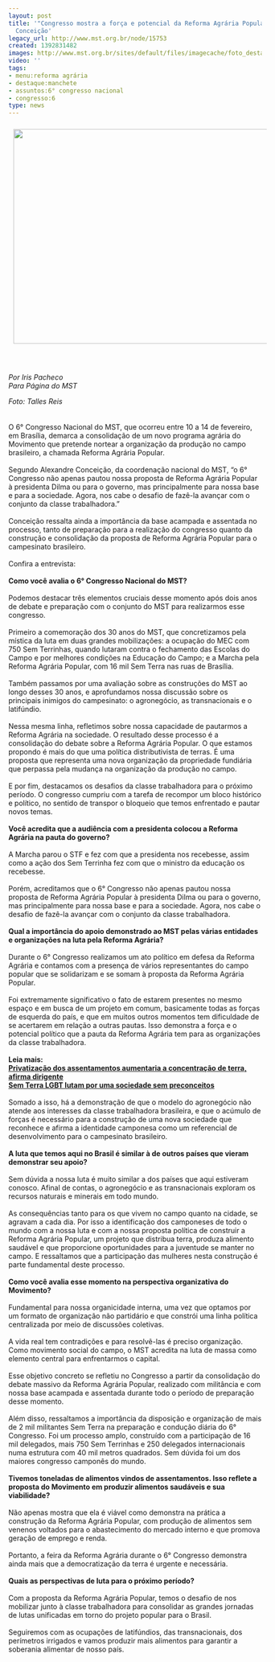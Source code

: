 ```yaml
---
layout: post
title: '"Congresso mostra a força e potencial da Reforma Agrária Popular", afirma
  Conceição'
legacy_url: http://www.mst.org.br/node/15753
created: 1392831482
images: http://www.mst.org.br/sites/default/files/imagecache/foto_destaque/congresso_talles!.jpg
video: ''
tags:
- menu:reforma agrária
- destaque:manchete
- assuntos:6° congresso nacional
- congresso:6
type: news
---
```

<p><img style="margin: 10px;" src="http://www.mst.org.br/sites/default/files/congresso_talles.jpg" alt="" width="640" height="427"></p><p><br><br><em>Por Iris Pacheco <br>Para Página do MST</em></p><p><em>Foto: Talles Reis</em><br><br><br>O 6° Congresso Nacional do MST, que ocorreu entre 10 a 14 de fevereiro, em Brasília, demarca a consolidação de um novo programa agrária do Movimento que pretende nortear a organização da produção no campo brasileiro, a chamada Reforma Agrária Popular. <br><br>Segundo Alexandre Conceição, da coordenação nacional do MST, “o 6° Congresso não apenas pautou nossa proposta de Reforma Agrária Popular à presidenta Dilma ou para o governo, mas principalmente para nossa base e para a sociedade. Agora, nos cabe o desafio de fazê-la avançar com o conjunto da classe trabalhadora.”<br><br>Conceição ressalta ainda a importância da base acampada e assentada no processo, tanto de preparação para a realização do congresso quanto da construção e consolidação da proposta de Reforma Agrária Popular para o campesinato brasileiro. <br><br>Confira a entrevista:<br><br><strong>Como você avalia o 6° Congresso Nacional do MST?<br></strong><br>Podemos destacar três elementos cruciais desse momento após dois anos de debate e preparação com o conjunto do MST para realizarmos esse congresso.<br><br>Primeiro a comemoração dos 30 anos do MST, que concretizamos pela mística da luta em duas grandes mobilizações: a ocupação do MEC com 750 Sem Terrinhas, quando lutaram contra o fechamento das Escolas do Campo e por melhores condições na Educação do Campo; e a Marcha pela Reforma Agrária Popular, com 16 mil Sem Terra nas ruas de Brasília.<br><br>Também passamos por uma avaliação sobre as construções do MST ao longo desses 30 anos, e aprofundamos nossa discussão sobre os principais inimigos do campesinato: o agronegócio, as transnacionais e o latifúndio. <br><br>Nessa mesma linha, refletimos sobre nossa capacidade de pautarmos a Reforma Agrária na sociedade. O resultado desse processo é a consolidação do debate sobre a Reforma Agrária Popular. O que estamos propondo é mais do que uma política distributivista de terras. É uma proposta que representa uma nova organização da propriedade fundiária que perpassa pela mudança na organização da produção no campo. <br><br>E por fim, destacamos os desafios da classe trabalhadora para o próximo período. O congresso cumpriu com a tarefa de recompor um bloco histórico e político, no sentido de transpor o bloqueio que temos enfrentado e pautar novos temas.&nbsp; <br><strong><br>Você acredita que a audiência com a presidenta colocou a Reforma Agrária na pauta do governo?</strong><br><br>A Marcha parou o STF e fez com que a presidenta nos recebesse, assim como a ação dos Sem Terrinha fez com que o ministro da educação os recebesse. <br><br>Porém, acreditamos que o 6° Congresso não apenas pautou nossa proposta de Reforma Agrária Popular à presidenta Dilma ou para o governo, mas principalmente para nossa base e para a sociedade. Agora, nos cabe o desafio de fazê-la avançar com o conjunto da classe trabalhadora. <br><br><strong>Qual a importância do apoio demonstrado ao MST pelas várias entidades e organizações na luta pela Reforma Agrária?<br></strong><br>Durante o 6° Congresso realizamos um ato político em defesa da Reforma Agrária e contamos com a presença de vários representantes do campo popular que se solidarizam e se somam à proposta da Reforma Agrária Popular. <br><br>Foi extremamente significativo o fato de estarem presentes no mesmo espaço e em busca de um projeto em comum, basicamente todas as forças de esquerda do país, e que em muitos outros momentos tem dificuldade de se acertarem em relação a outras pautas. Isso demonstra a força e o potencial político que a pauta da Reforma Agrária tem para as organizações da classe trabalhadora.<br><br><strong>Leia mais:<br></strong><a href="http://www.mst.org.br/node/15743"><strong>Privatização dos assentamentos aumentaria a concentração de terra, afirma dirigente <br></strong></a><a href="http://www.mst.org.br/node/15752"><strong>Sem Terra LGBT lutam por uma sociedade sem preconceitos <br></strong></a>&nbsp; <br>Somado a isso, há a demonstração de que o modelo do agronegócio não atende aos interesses da classe trabalhadora brasileira, e que o acúmulo de forças é necessário para a construção de uma nova sociedade que reconhece e afirma a identidade camponesa como um referencial de desenvolvimento para o campesinato brasileiro. <br><br><strong>A luta que temos aqui no Brasil é similar à de outros países que vieram demonstrar seu apoio?<br></strong><br>Sem dúvida a nossa luta é muito similar a dos países que aqui estiveram conosco. Afinal de contas, o agronegócio e as transnacionais exploram os recursos naturais e minerais em todo mundo. <br><br>As consequências tanto para os que vivem no campo quanto na cidade, se agravam a cada dia. Por isso a identificação dos camponeses de todo o mundo com a nossa luta e com a nossa proposta política de construir a Reforma Agrária Popular, um projeto que distribua terra, produza alimento saudável e que proporcione oportunidades para a juventude se manter no campo. E ressaltamos que a participação das mulheres nesta construção é parte fundamental deste processo.<br><br><strong>Como você avalia esse momento na perspectiva organizativa do Movimento?</strong><br>&nbsp;<br>Fundamental para nossa organicidade interna, uma vez que optamos por um formato de organização não partidário e que constrói uma linha política centralizada por meio de discussões coletivas. <br><br>A vida real tem contradições e para resolvê-las é preciso organização. Como movimento social do campo, o MST acredita na luta de massa como elemento central para enfrentarmos o capital. <br><br>Esse objetivo concreto se refletiu no Congresso a partir da consolidação do debate massivo da Reforma Agrária Popular, realizado com militância e com nossa base acampada e assentada durante todo o período de preparação desse momento. <br><br>Além disso, ressaltamos a importância da disposição e organização de mais de 2 mil militantes Sem Terra na preparação e condução diária do 6° Congresso. Foi um processo amplo, construído com a participação de 16 mil delegados, mais 750 Sem Terrinhas e 250 delegados internacionais numa estrutura com 40 mil metros quadrados. Sem dúvida foi um dos maiores congresso camponês do mundo.<br><br><strong>Tivemos toneladas de alimentos vindos de assentamentos. Isso reflete a proposta do Movimento em produzir alimentos saudáveis e sua viabilidade?<br></strong><br>Não apenas mostra que ela é viável como demonstra na prática a construção da Reforma Agrária Popular, com produção de alimentos sem venenos voltados para o abastecimento do mercado interno e que promova geração de emprego e renda. <br><br>Portanto, a feira da Reforma Agrária durante o 6° Congresso demonstra ainda mais que a democratização da terra é urgente e necessária. <br><br><strong>Quais as perspectivas de luta para o próximo período?<br></strong><br>Com a proposta da Reforma Agrária Popular, temos o desafio de nos mobilizar junto à classe trabalhadora para consolidar as grandes jornadas de lutas unificadas em torno do projeto popular para o Brasil. <br><br>Seguiremos com as ocupações de latifúndios, das transnacionais, dos perímetros irrigados e vamos produzir mais alimentos para garantir a soberania alimentar de nosso país.</p>
